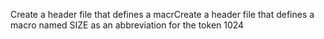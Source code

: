 Create a header file that defines a macrCreate a header file that defines a macro named SIZE as an abbreviation for the token 1024
